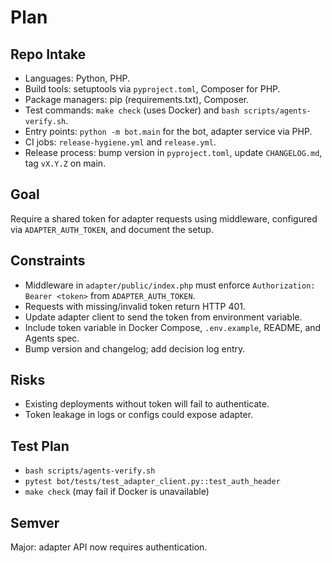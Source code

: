 # Plan

## Repo Intake
- Languages: Python, PHP.
- Build tools: setuptools via `pyproject.toml`, Composer for PHP.
- Package managers: pip (requirements.txt), Composer.
- Test commands: `make check` (uses Docker) and `bash scripts/agents-verify.sh`.
- Entry points: `python -m bot.main` for the bot, adapter service via PHP.
- CI jobs: `release-hygiene.yml` and `release.yml`.
- Release process: bump version in `pyproject.toml`, update `CHANGELOG.md`, tag `vX.Y.Z` on main.

## Goal
Require a shared token for adapter requests using middleware, configured via `ADAPTER_AUTH_TOKEN`, and document the setup.

## Constraints
- Middleware in `adapter/public/index.php` must enforce `Authorization: Bearer <token>` from `ADAPTER_AUTH_TOKEN`.
- Requests with missing/invalid token return HTTP 401.
- Update adapter client to send the token from environment variable.
- Include token variable in Docker Compose, `.env.example`, README, and Agents spec.
- Bump version and changelog; add decision log entry.

## Risks
- Existing deployments without token will fail to authenticate.
- Token leakage in logs or configs could expose adapter.

## Test Plan
- `bash scripts/agents-verify.sh`
- `pytest bot/tests/test_adapter_client.py::test_auth_header`
- `make check` (may fail if Docker is unavailable)

## Semver
Major: adapter API now requires authentication.
